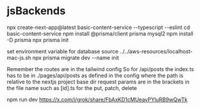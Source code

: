 # jsBackends
 
npx create-next-app@latest basic-content-service --typescript --eslint
cd basic-content-service
npm install @prisma/client prisma mysql2
npm install -D prisma
npx prisma init

set environment variable for database
source ../../aws-resources/localhost-mac-js.sh
npx prisma migrate dev --name init

Remember the routes are in the tailwind config 
So for /api/posts the index.ts has to be in 
./pages/api/posts as defined in the config
where the path is relative to the nextjs project base dir
request params are in the brackets in the file name
such as [id].ts for the put, patch, delete

npm run dev
https://x.com/i/grok/share/FbAxKD1cMUeavPYluRB9wQwTk

